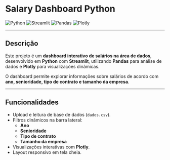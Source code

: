 # Salary Dashboard Python

![Python](https://img.shields.io/badge/Python-Linguagem-3776AB?style=flat-square&logo=python&logoColor=white)
![Streamlit](https://img.shields.io/badge/Streamlit-Dashboard-FF4B4B?style=flat-square&logo=streamlit&logoColor=white)
![Pandas](https://img.shields.io/badge/Pandas-Data%20Analysis-150458?style=flat-square&logo=pandas&logoColor=white)
![Plotly](https://img.shields.io/badge/Plotly-Data%20Viz-3F4F75?style=flat-square&logo=plotly&logoColor=white)

---

## Descrição

Este projeto é um **dashboard interativo de salários na área de dados**, desenvolvido em **Python** com **Streamlit**, utilizando **Pandas** para análise de dados e **Plotly** para visualizações dinâmicas.

O dashboard permite explorar informações sobre salários de acordo com **ano, senioridade, tipo de contrato e tamanho da empresa**.

---

## Funcionalidades

- Upload e leitura de base de dados (`dados.csv`).
- Filtros dinâmicos na barra lateral:
  - **Ano**
  - **Senioridade**
  - **Tipo de contrato**
  - **Tamanho da empresa**
- Visualizações interativas com **Plotly**.
- Layout responsivo em tela cheia.
